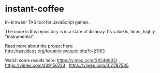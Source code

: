# instant-coffee
In-browser TAS tool for JavaScript games.

The code in this repository is in a state of disarray. Its value is, hmm, highly "instrumental".

Read more about the project here: http://tasvideos.org/forum/viewtopic.php?t=21163

Watch some results here: https://vimeo.com/345468351 , https://vimeo.com/309156733 , https://vimeo.com/351787535
